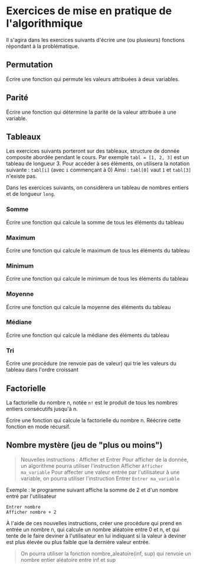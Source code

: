 # Exercices de mise en pratique de l'algorithmique
Il s'agira dans les exercices suivants d'écrire une (ou plusieurs) fonctions répondant à la problématique.

## Permutation
Écrire une fonction qui permute les valeurs attribuées à deux variables.

## Parité
Écrire une fonction qui détermine la parité de la valeur attribuée à une variable.

## Tableaux
Les exercices suivants porteront sur des tableaux, structure de donnée composite abordée pendant le cours.
Par exemple `tabl = [1, 2, 3]` est un tableau de longueur 3.
Pour accéder à ses éléments, on utilisera la notation suivante : `tabl[i]` (avec `i` commençant à 0)
Ainsi : `tabl[0]` vaut `1` et `tabl[3]` n'existe pas.

Dans les exercices suivants, on considèrera un tableau de nombres entiers et de longueur `long`.

### Somme
Écrire une fonction qui calcule la somme de tous les éléments du tableau

### Maximum
Écrire une fonction qui calcule le maximum de tous les éléments du tableau

### Minimum
Écrire une fonction qui calcule le minimum de tous les éléments du tableau

### Moyenne
Écrire une fonction qui calcule la moyenne des éléments du tableau

### Médiane
Écrire une fonction qui calcule la médiane des éléments du tableau

### Tri
Écrire une procédure (ne renvoie pas de valeur) qui trie les valeurs du tableau dans l'ordre croissant


## Factorielle
La factorielle du nombre n, notée `n!` est le produit de tous les nombres entiers consécutifs jusqu'à n.

Écrire une fonction qui calcule la factorielle du nombre n.
Réécrire cette fonction en mode récursif.


## Nombre mystère (jeu de "plus ou moins")
> Nouvelles instructions : Afficher et Entrer
Pour afficher de la donnée, un algorithme pourra utiliser l'instruction Afficher
`Afficher ma_variable`
Pour affecter une valeur entrée par l'utilisateur à une variable, on pourra utiliser l'instruction Entrer
`Entrer ma_variable`

Exemple : le programme suivant affiche la somme de 2 et d'un nombre entré par l'utilisateur
```
Entrer nombre
Afficher nombre + 2
```

À l'aide de ces nouvelles instructions, créer une procédure qui prend en entrée un nombre n, qui calcule un nombre aléatoire entre 0 et n, et qui tente de le faire deviner à l'utilisateur en lui indiquant si la valeur à deviner est plus élevée ou plus faible que la dernière valeur entrée.
> On pourra utiliser la fonction nombre_aleatoire(inf, sup) qui renvoie un nombre entier aléatoire entre inf et sup
